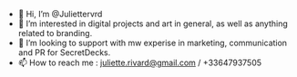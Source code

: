 - 👋 Hi, I’m @Juliettervrd
- 👀 I’m interested in digital projects and art in general, as well as anything related to branding.
- 💞️ I’m looking to support with mw experise in marketing, communication and PR for SecretDecks.
- 📫 How to reach me : juliette.rivard@gmail.com / +33647937505

<!---
Juliettervrd/Juliettervrd is a ✨ special ✨ repository because its `README.md` (this file) appears on your GitHub profile.
You can click the Preview link to take a look at your changes.
--->
